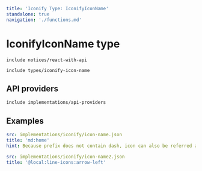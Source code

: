 ```yaml
title: 'Iconify Type: IconifyIconName'
standalone: true
navigation: './functions.md'
```

# IconifyIconName type

`include notices/react-with-api`

`include types/iconify-icon-name`

## API providers

`include implementations/api-providers`

## Examples

```yaml
src: implementations/iconify/icon-name.json
title: 'md:home'
hint: Because prefix does not contain dash, icon can also be referred as 'md-home'
```

```yaml
src: implementations/iconify/icon-name2.json
title: '@local:line-icons:arrow-left'
```
